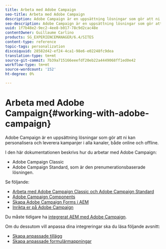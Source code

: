 ```yaml
---
title: Arbeta med Adobe Campaign
seo-title: Arbeta med Adobe Campaign
description: Adobe Campaign är en uppsättning lösningar som gör att ni kan personalisera och leverera kampanjer i alla kanaler, både online och offline
seo-description: Adobe Campaign är en uppsättning lösningar som gör att ni kan personalisera och leverera kampanjer i alla kanaler, både online och offline
uuid: 1f7b48e2-9ec2-4ee8-b017-78c9d2cac48e
contentOwner: Guillaume Carlino
products: SG_EXPERIENCEMANAGER/6.4/SITES
content-type: reference
topic-tags: personalization
discoiquuid: 28582d42-ef24-4ca1-98e6-e02248fc9dea
translation-type: tm+mt
source-git-commit: 7b39a715166eeefdf20eb22a4449068ff1ed0e42
workflow-type: tm+mt
source-wordcount: '152'
ht-degree: 0%

---
```



# Arbeta med Adobe Campaign{#working-with-adobe-campaign}

Adobe Campaign är en uppsättning lösningar som gör att ni kan personalisera och leverera kampanjer i alla kanaler, både online och offline.

I den här dokumentationen beskrivs hur du arbetar med Adobe Campaign:

* Adobe Campaign Classic
* Adobe Campaign Standard, som är den prenumerationsbaserade lösningen.

Se följande:

* [Arbeta med Adobe Campaign Classic och Adobe Campaign Standard](/help/sites-authoring/campaign.md)
* [Adobe Campaign Components](/help/sites-authoring/adobe-campaign-components.md)
* [Skapa Adobe Campaign Forms i AEM](/help/sites-authoring/adobe-campaign-forms.md)
* [Inrikta er på Adobe Campaign](/help/sites-authoring/target-adobe-campaign.md)

Du måste tidigare ha [integrerat AEM med Adobe Campaign](/help/sites-administering/campaign.md).

Om du dessutom vill anpassa dina integreringar ska du läsa följande avsnitt:

* [Skapa anpassade tillägg](/help/sites-developing/extending-campaign-extensions.md)
* [Skapa anpassade formulärmappningar](/help/sites-developing/extending-campaign-form-mapping.md)

